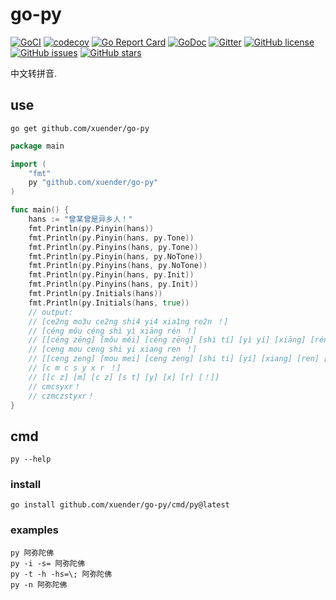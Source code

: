 # go-py

[![GoCI](https://github.com/xuender/go-py/workflows/Go/badge.svg)](https://github.com/xuender/go-py/actions)
[![codecov](https://codecov.io/gh/xuender/go-py/branch/main/graph/badge.svg?token=1QQNBH82CM)](https://codecov.io/gh/xuender/go-py)
[![Go Report Card](https://goreportcard.com/badge/github.com/xuender/go-py)](https://goreportcard.com/report/github.com/xuender/go-py)
[![GoDoc](https://godoc.org/github.com/xuender/go-py?status.svg)](https://pkg.go.dev/github.com/xuender/go-py)
[![Gitter](https://badges.gitter.im/xuender-go-py/community.svg)](https://gitter.im/xuender-go-py/community?utm_source=badge&utm_medium=badge&utm_campaign=pr-badge)
[![GitHub license](https://img.shields.io/github/license/xuender/go-py)](https://github.com/xuender/go-py/blob/main/LICENSE)
[![GitHub issues](https://img.shields.io/github/issues/xuender/go-py)](https://github.com/xuender/go-py/issues)
[![GitHub stars](https://img.shields.io/github/stars/xuender/go-py)](https://github.com/xuender/go-py/stargazers)

中文转拼音.

## use

```shell
go get github.com/xuender/go-py
```

```go
package main

import (
	"fmt"
	py "github.com/xuender/go-py"
)

func main() {
	hans := "曾某曾是异乡人！"
	fmt.Println(py.Pinyin(hans))
	fmt.Println(py.Pinyin(hans, py.Tone))
	fmt.Println(py.Pinyins(hans, py.Tone))
	fmt.Println(py.Pinyin(hans, py.NoTone))
	fmt.Println(py.Pinyins(hans, py.NoTone))
	fmt.Println(py.Pinyin(hans, py.Init))
	fmt.Println(py.Pinyins(hans, py.Init))
	fmt.Println(py.Initials(hans))
	fmt.Println(py.Initials(hans, true))
	// output:
	// [ce2ng mo3u ce2ng shi4 yi4 xia1ng re2n ！]
	// [céng mǒu céng shì yì xiāng rén ！]
	// [[céng zēng] [mǒu méi] [céng zēng] [shì tí] [yì yí] [xiāng] [rén] [！]]
	// [ceng mou ceng shi yi xiang ren ！]
	// [[ceng zeng] [mou mei] [ceng zeng] [shi ti] [yi] [xiang] [ren] [！]]
	// [c m c s y x r ！]
	// [[c z] [m] [c z] [s t] [y] [x] [r] [！]]
	// cmcsyxr！
	// czmczstyxr！
}
```

## cmd

```shell
py --help
```

### install

```shell
go install github.com/xuender/go-py/cmd/py@latest
```

### examples

```shell
py 阿弥陀佛
py -i -s= 阿弥陀佛
py -t -h -hs=\; 阿弥陀佛
py -n 阿弥陀佛
```
